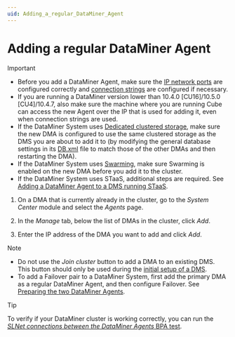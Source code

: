 ```yaml
---
uid: Adding_a_regular_DataMiner_Agent
---
```


# Adding a regular DataMiner Agent

> [!IMPORTANT]
>
> - Before you add a DataMiner Agent, make sure the [IP network ports](xref:Configuring_the_IP_network_ports) are configured correctly and [connection strings](xref:Connection_strings) are configured if necessary.
> - If you are running a DataMiner version lower than 10.4.0 [CU16]/10.5.0 [CU4]/10.4.7, also make sure the machine where you are running Cube can access the new Agent over the IP that is used for adding it, even when connection strings are used.
> - If the DataMiner System uses [Dedicated clustered storage](xref:Dedicated_clustered_storage), make sure the new DMA is configured to use the same clustered storage as the DMS you are about to add it to (by modifying the general database settings in its [DB.xml](xref:DB_xml) file to match those of the other DMAs and then restarting the DMA).
> - If the DataMiner System uses [Swarming](xref:Swarming), make sure Swarming is enabled on the new DMA before you add it to the cluster.
> - If the DataMiner System uses STaaS, additional steps are required. See [Adding a DataMiner Agent to a DMS running STaaS](xref:Adding_a_DMA_to_a_DMS_running_STaaS).

1. On a DMA that is currently already in the cluster, go to the *System Center* module and select the *Agents* page.

1. In the *Manage* tab, below the list of DMAs in the cluster, click *Add*.

1. Enter the IP address of the DMA you want to add and click *Add*.

> [!NOTE]
>
> - Do not use the *Join cluster* button to add a DMA to an existing DMS. This button should only be used during the [initial setup of a DMS](xref:Setting_up_a_new_DMS_in_DataMiner_Cube).
> - To add a Failover pair to a DataMiner System, first add the primary DMA as a regular DataMiner Agent, and then configure Failover. See [Preparing the two DataMiner Agents](xref:Preparing_the_two_DataMiner_Agents).

> [!TIP]
> To verify if your DataMiner cluster is working correctly, you can run the [*SLNet connections between the DataMiner Agents* BPA test](xref:BPA_Check_Cluster_SLNet_Connections).
